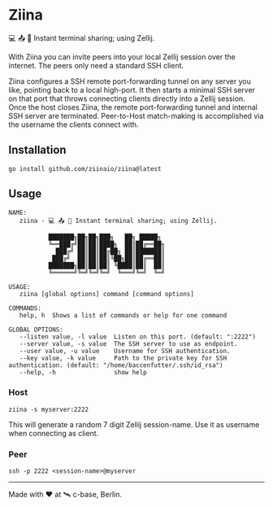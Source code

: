 # Ziina

💻 📤 👥 Instant terminal sharing; using Zellij.

With Ziina you can invite peers into your local Zellij session over the internet.
The peers only need a standard SSH client.

Ziina configures a SSH remote port-forwarding tunnel on any server you like, pointing back to a local high-port.
It then starts a minimal SSH server on that port that throws connecting clients directly into a Zellij session.
Once the host closes Ziina, the remote port-forwarding tunnel and internal SSH server are terminated.
Peer-to-Host match-making is accomplished via the username the clients connect with.

## Installation

```
go install github.com/ziinaio/ziina@latest
```

## Usage

```
NAME:
   ziina - 💻 📤 👥 Instant terminal sharing; using Zellij.

           ███████╗██╗██╗███╗   ██╗ █████╗
           ╚══███╔╝██║██║████╗  ██║██╔══██╗
             ███╔╝ ██║██║██╔██╗ ██║███████║
            ███╔╝  ██║██║██║╚██╗██║██╔══██║
           ███████╗██║██║██║ ╚████║██║  ██║
           ╚══════╝╚═╝╚═╝╚═╝  ╚═══╝╚═╝  ╚═╝

USAGE:
   ziina [global options] command [command options]

COMMANDS:
   help, h  Shows a list of commands or help for one command

GLOBAL OPTIONS:
   --listen value, -l value  Listen on this port. (default: ":2222")
   --server value, -s value  The SSH server to use as endpoint.
   --user value, -u value    Username for SSH authentication.
   --key value, -k value     Path to the private key for SSH authentication. (default: "/home/baccenfutter/.ssh/id_rsa")
   --help, -h                show help
```

### Host

```
ziina -s myserver:2222
```

This will generate a random 7 digit Zellij session-name.
Use it as username when connecting as client.

### Peer

```
ssh -p 2222 <session-name>@myserver
```

---

Made with :heart: at :artificial_satellite: c-base, Berlin.
